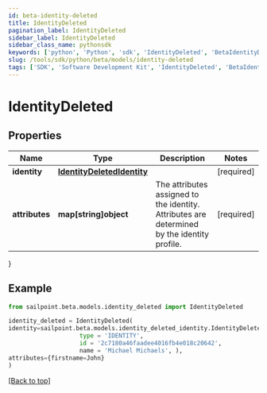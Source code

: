 ```yaml
---
id: beta-identity-deleted
title: IdentityDeleted
pagination_label: IdentityDeleted
sidebar_label: IdentityDeleted
sidebar_class_name: pythonsdk
keywords: ['python', 'Python', 'sdk', 'IdentityDeleted', 'BetaIdentityDeleted'] 
slug: /tools/sdk/python/beta/models/identity-deleted
tags: ['SDK', 'Software Development Kit', 'IdentityDeleted', 'BetaIdentityDeleted']
---
```


# IdentityDeleted


## Properties

Name | Type | Description | Notes
------------ | ------------- | ------------- | -------------
**identity** | [**IdentityDeletedIdentity**](identity-deleted-identity) |  | [required]
**attributes** | **map[string]object** | The attributes assigned to the identity. Attributes are determined by the identity profile. | [required]
}

## Example

```python
from sailpoint.beta.models.identity_deleted import IdentityDeleted

identity_deleted = IdentityDeleted(
identity=sailpoint.beta.models.identity_deleted_identity.IdentityDeleted_identity(
                    type = 'IDENTITY', 
                    id = '2c7180a46faadee4016fb4e018c20642', 
                    name = 'Michael Michaels', ),
attributes={firstname=John}
)

```
[[Back to top]](#) 

